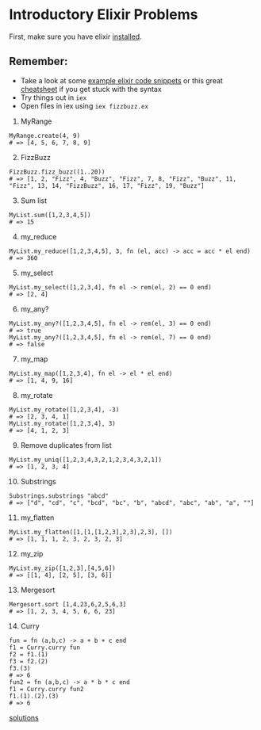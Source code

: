 # Introductory Elixir Problems

First, make sure you have elixir [installed](http://elixir-lang.org/install.html).

## Remember:

+ Take a look at some [example elixir code snippets](./demos/intro_elixir_code_demo.md) or this great [cheatsheet](https://www.dropbox.com/s/lr1t87rw4wfnyb3/elixir-cheat-sheet-v2.pdf?dl=0) if you get stuck with the syntax
+ Try things out in `iex`
+ Open files in iex using `iex fizzbuzz.ex`

1. MyRange
```
MyRange.create(4, 9)
# => [4, 5, 6, 7, 8, 9]
```

2. FizzBuzz
```
FizzBuzz.fizz_buzz((1..20))
# => [1, 2, "Fizz", 4, "Buzz", "Fizz", 7, 8, "Fizz", "Buzz", 11, "Fizz", 13, 14, "FizzBuzz", 16, 17, "Fizz", 19, "Buzz"]
```

3. Sum list
```
MyList.sum([1,2,3,4,5])
# => 15
```

4. my_reduce
```
MyList.my_reduce([1,2,3,4,5], 3, fn (el, acc) -> acc = acc * el end)
# => 360
```

5. my_select
```
MyList.my_select([1,2,3,4], fn el -> rem(el, 2) == 0 end)
# => [2, 4]
```

6. my_any?
```
MyList.my_any?([1,2,3,4,5], fn el -> rem(el, 3) == 0 end)
# => true
MyList.my_any?([1,2,3,4,5], fn el -> rem(el, 7) == 0 end)
# => false
```

7. my_map
```
MyList.my_map([1,2,3,4], fn el -> el * el end)
# => [1, 4, 9, 16]
```

8. my_rotate
```
MyList.my_rotate([1,2,3,4], -3)
# => [2, 3, 4, 1]
MyList.my_rotate([1,2,3,4], 3)
# => [4, 1, 2, 3]
```

9. Remove duplicates from list
```
MyList.my_uniq([1,2,3,4,3,2,1,2,3,4,3,2,1])
# => [1, 2, 3, 4]
```

10. Substrings
```
Substrings.substrings "abcd"
# => ["d", "cd", "c", "bcd", "bc", "b", "abcd", "abc", "ab", "a", ""]
```
11. my_flatten
```
MyList.my_flatten([1,[1,[1,2,3],2,3],2,3], [])
# => [1, 1, 1, 2, 3, 2, 3, 2, 3]
```

12. my_zip
```
MyList.my_zip([1,2,3],[4,5,6])
# => [[1, 4], [2, 5], [3, 6]]
```

13. Mergesort
```
Mergesort.sort [1,4,23,6,2,5,6,3]
# => [1, 2, 3, 4, 5, 6, 6, 23]
```

14. Curry
```
fun = fn (a,b,c) -> a + b + c end
f1 = Curry.curry fun
f2 = f1.(1)
f3 = f2.(2)
f3.(3)
# => 6
fun2 = fn (a,b,c) -> a * b * c end
f1 = Curry.curry fun2
f1.(1).(2).(3)
# => 6
```

[solutions](./intro_elixir_solutions.ex)
